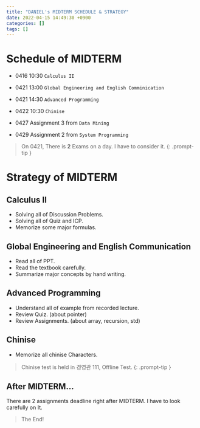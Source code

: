 ```yaml
---
title: "DANIEL's MIDTERM SCHEDULE & STRATEGY"
date: 2022-04-15 14:49:30 +0900
categories: []
tags: []
---
```


# Schedule of MIDTERM

- 0416 10:30 `Calculus II`
- 0421 13:00 `Global Engineering and English Comminication`
- 0421 14:30 `Advanced Programming`
- 0422 10:30 `Chinise`

- 0427 Assignment 3 from `Data Mining`
- 0429 Assignment 2 from `System Programming`

> On 0421, There is **2** Exams on a day. I have to consider it.
{: .prompt-tip }

# Strategy of MIDTERM

## Calculus II

- Solving all of Discussion Problems.
- Solving all of Quiz and ICP.
- Memorize some major formulas.

## Global Engineering and English Communication

- Read all of PPT.
- Read the textbook carefully.
- Summarize major concepts by hand writing.

## Advanced Programming

- Understand all of example from recorded lecture.
- Review Quiz. (about pointer)
- Review Assignments. (about array, recursion, std)

## Chinise

- Memorize all chinise Characters.

> Chinise test is held in 경영관 111, Offline Test.
{: .prompt-tip }

## After MIDTERM...

There are 2 assignments deadline right after MIDTERM. I have to look carefully on It.

> The End!